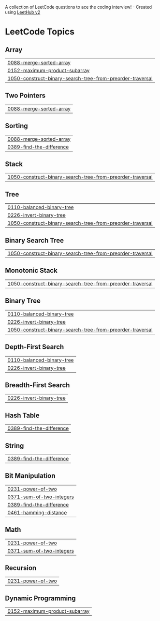 A collection of LeetCode questions to ace the coding interview! - Created using [LeetHub v2](https://github.com/arunbhardwaj/LeetHub-2.0)
<!---LeetCode Topics Start-->
# LeetCode Topics
## Array
|  |
| ------- |
| [0088-merge-sorted-array](https://github.com/kartkp/Leetcode/tree/master/0088-merge-sorted-array) |
| [0152-maximum-product-subarray](https://github.com/kartkp/Leetcode/tree/master/0152-maximum-product-subarray) |
| [1050-construct-binary-search-tree-from-preorder-traversal](https://github.com/kartkp/Leetcode/tree/master/1050-construct-binary-search-tree-from-preorder-traversal) |
## Two Pointers
|  |
| ------- |
| [0088-merge-sorted-array](https://github.com/kartkp/Leetcode/tree/master/0088-merge-sorted-array) |
## Sorting
|  |
| ------- |
| [0088-merge-sorted-array](https://github.com/kartkp/Leetcode/tree/master/0088-merge-sorted-array) |
| [0389-find-the-difference](https://github.com/kartkp/Leetcode/tree/master/0389-find-the-difference) |
## Stack
|  |
| ------- |
| [1050-construct-binary-search-tree-from-preorder-traversal](https://github.com/kartkp/Leetcode/tree/master/1050-construct-binary-search-tree-from-preorder-traversal) |
## Tree
|  |
| ------- |
| [0110-balanced-binary-tree](https://github.com/kartkp/Leetcode/tree/master/0110-balanced-binary-tree) |
| [0226-invert-binary-tree](https://github.com/kartkp/Leetcode/tree/master/0226-invert-binary-tree) |
| [1050-construct-binary-search-tree-from-preorder-traversal](https://github.com/kartkp/Leetcode/tree/master/1050-construct-binary-search-tree-from-preorder-traversal) |
## Binary Search Tree
|  |
| ------- |
| [1050-construct-binary-search-tree-from-preorder-traversal](https://github.com/kartkp/Leetcode/tree/master/1050-construct-binary-search-tree-from-preorder-traversal) |
## Monotonic Stack
|  |
| ------- |
| [1050-construct-binary-search-tree-from-preorder-traversal](https://github.com/kartkp/Leetcode/tree/master/1050-construct-binary-search-tree-from-preorder-traversal) |
## Binary Tree
|  |
| ------- |
| [0110-balanced-binary-tree](https://github.com/kartkp/Leetcode/tree/master/0110-balanced-binary-tree) |
| [0226-invert-binary-tree](https://github.com/kartkp/Leetcode/tree/master/0226-invert-binary-tree) |
| [1050-construct-binary-search-tree-from-preorder-traversal](https://github.com/kartkp/Leetcode/tree/master/1050-construct-binary-search-tree-from-preorder-traversal) |
## Depth-First Search
|  |
| ------- |
| [0110-balanced-binary-tree](https://github.com/kartkp/Leetcode/tree/master/0110-balanced-binary-tree) |
| [0226-invert-binary-tree](https://github.com/kartkp/Leetcode/tree/master/0226-invert-binary-tree) |
## Breadth-First Search
|  |
| ------- |
| [0226-invert-binary-tree](https://github.com/kartkp/Leetcode/tree/master/0226-invert-binary-tree) |
## Hash Table
|  |
| ------- |
| [0389-find-the-difference](https://github.com/kartkp/Leetcode/tree/master/0389-find-the-difference) |
## String
|  |
| ------- |
| [0389-find-the-difference](https://github.com/kartkp/Leetcode/tree/master/0389-find-the-difference) |
## Bit Manipulation
|  |
| ------- |
| [0231-power-of-two](https://github.com/kartkp/Leetcode/tree/master/0231-power-of-two) |
| [0371-sum-of-two-integers](https://github.com/kartkp/Leetcode/tree/master/0371-sum-of-two-integers) |
| [0389-find-the-difference](https://github.com/kartkp/Leetcode/tree/master/0389-find-the-difference) |
| [0461-hamming-distance](https://github.com/kartkp/Leetcode/tree/master/0461-hamming-distance) |
## Math
|  |
| ------- |
| [0231-power-of-two](https://github.com/kartkp/Leetcode/tree/master/0231-power-of-two) |
| [0371-sum-of-two-integers](https://github.com/kartkp/Leetcode/tree/master/0371-sum-of-two-integers) |
## Recursion
|  |
| ------- |
| [0231-power-of-two](https://github.com/kartkp/Leetcode/tree/master/0231-power-of-two) |
## Dynamic Programming
|  |
| ------- |
| [0152-maximum-product-subarray](https://github.com/kartkp/Leetcode/tree/master/0152-maximum-product-subarray) |
<!---LeetCode Topics End-->